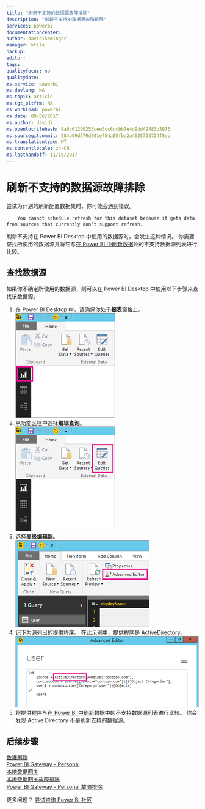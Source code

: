 ```yaml
---
title: "刷新不支持的数据源故障排除"
description: "刷新不支持的数据源故障排除"
services: powerbi
documentationcenter: 
author: davidiseminger
manager: kfile
backup: 
editor: 
tags: 
qualityfocus: no
qualitydate: 
ms.service: powerbi
ms.devlang: NA
ms.topic: article
ms.tgt_pltfrm: NA
ms.workload: powerbi
ms.date: 09/06/2017
ms.author: davidi
ms.openlocfilehash: 9a6c61290255cee5cc6dcbb7e4d9dd42483b5976
ms.sourcegitcommit: 284b09d579d601e754a05fba2a4025723724f8eb
ms.translationtype: HT
ms.contentlocale: zh-CN
ms.lasthandoff: 11/15/2017
---
```

# <a name="troubleshooting-unsupported-data-source-for-refresh"></a>刷新不支持的数据源故障排除
尝试为计划的刷新配置数据集时，你可能会遇到错误。

        You cannot schedule refresh for this dataset because it gets data from sources that currently don’t support refresh.

刷新不支持在 Power BI Desktop 中使用的数据源时，会发生这种情况。 你需要查找所使用的数据源并将它与[在 Power BI 中刷新数据](refresh-data.md)处的不支持数据源列表进行比较。 

## <a name="find-the-data-source"></a>查找数据源
如果你不确定所使用的数据源，则可以在 Power BI Desktop 中使用以下步骤来查找该数据源。  

1. 在 Power BI Desktop 中，请确保你处于**报表**窗格上。  
   ![](media/service-admin-troubleshoot-unsupported-data-source-for-refresh/tshoot-report-pane.png)
2. 从功能区栏中选择**编辑查询**。  
   ![](media/service-admin-troubleshoot-unsupported-data-source-for-refresh/tshoot-edit-queries.png)
3. 选择**高级编辑器**。  
   ![](media/service-admin-troubleshoot-unsupported-data-source-for-refresh/tshoot-advanced-editor.png)
4. 记下为源列出的提供程序。  在此示例中，提供程序是 ActiveDirectory。  
   ![](media/service-admin-troubleshoot-unsupported-data-source-for-refresh/tshoot-provider.png)
5. 将提供程序与[在 Power BI 中刷新数据](refresh-data.md)中的不支持数据源列表进行比较。  你会发现 Active Directory 不是刷新支持的数据源。  

## <a name="next-steps"></a>后续步骤
[数据刷新](refresh-data.md)  
[Power BI Gateway - Personal](personal-gateway.md)  
[本地数据网关](service-gateway-onprem.md)  
[本地数据网关故障排除](service-gateway-onprem-tshoot.md)  
[Power BI Gateway - Personal 故障排除](service-admin-troubleshooting-power-bi-personal-gateway.md)  

更多问题？ [尝试咨询 Power BI 社区](http://community.powerbi.com/)

